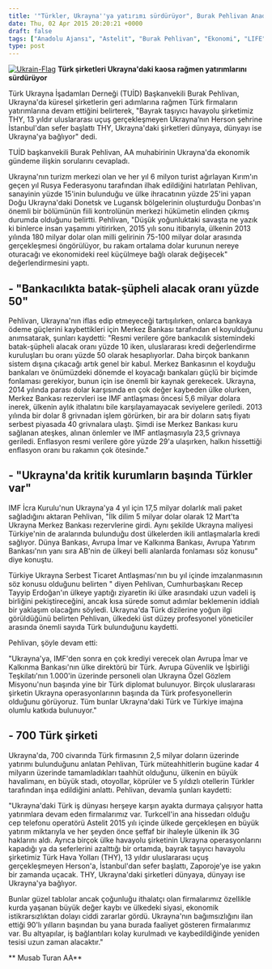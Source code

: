 ```yaml
---
title: '"Türkler, Ukrayna''ya yatırımı sürdürüyor", Burak Pehlivan Anadolu Ajansı''na Röportaj'
date: Thu, 02 Apr 2015 20:20:21 +0000
draft: false
tags: ["Anadolu Ajansı", "Astelit", "Burak Pehlivan", "Ekonomi", "LIFE", "şirketleri", "SÜRDÜRÜYOR", "Türk", "Türk Ukrayna İşadamları Derneği", "Türkiye Ukrayna Serbest Ticaret Antlaşması", "TÜRKLER", "Ukrayna Türk sermayesi", "Ukrayna’ya", "YATIRIMI"]
type: post
---
```


[![Ukrain-Flag](https://burakpehlivan.org/wp-content/uploads/2015/04/Ukrain-Flag.png)](https://burakpehlivan.org/wp-content/uploads/2015/04/Ukrain-Flag.png)
**Türk şirketleri Ukrayna'daki kaosa rağmen yatırımlarını sürdürüyor**

Türk Ukrayna İşadamları Derneği (TUİD) Başkanvekili Burak Pehlivan, Ukrayna'da küresel şirketlerin geri adımlarına rağmen Türk firmaların yatırımlarına devam ettiğini belirterek, "Bayrak taşıyıcı havayolu şirketimiz THY, 13 yıldır uluslararası uçuş gerçekleşmeyen Ukrayna’nın Herson şehrine İstanbul'dan sefer başlattı THY, Ukrayna'daki şirketleri dünyaya, dünyayı ise Ukrayna'ya bağlıyor" dedi.

TUİD başkanvekili Burak Pehlivan, AA muhabirinin Ukrayna'da ekonomik gündeme ilişkin sorularını cevapladı. 

Ukrayna'nın turizm merkezi olan ve her yıl 6 milyon turist ağırlayan Kırım'ın geçen yıl Rusya Federasyonu tarafından ilhak edildiğini hatırlatan Pehlivan, sanayinin yüzde 15'inin bulunduğu ve ülke ihracatının yüzde 25'ini yapan Doğu Ukrayna'daki Donetsk ve Lugansk bölgelerinin oluşturduğu Donbas'ın önemli bir bölümünün fiili kontrolünün merkezi hükümetin elinden çıkmış durumda olduğunu belirtti.
Pehlivan, "Düşük yoğunluktaki savaşta ne yazık ki binlerce insan yaşamını yitirirken, 2015 yılı sonu itibarıyla, ülkenin 2013 yılında 180 milyar dolar olan milli gelirinin 75-100 milyar dolar arasında gerçekleşmesi öngörülüyor, bu rakam ortalama dolar kurunun nereye oturacağı ve ekonomideki reel küçülmeye bağlı olarak değişecek" değerlendirmesini yaptı.


\- "Bankacılıkta batak-şüpheli alacak oranı yüzde 50"
-----------------------------------------------------


Pehlivan, Ukrayna'nın iflas edip etmeyeceği tartışılırken, onlarca bankaya ödeme güçlerini kaybettikleri için Merkez Bankası tarafından el koyulduğunu anımsatarak, şunları kaydetti:
"Resmi verilere göre bankacılık sistemindeki batak-şüpheli alacak oranı yüzde 10 iken, uluslararası kredi değerlendirme kuruluşları bu oranı yüzde 50 olarak hesaplıyorlar. Daha birçok bankanın sistem dışına çıkacağı artık genel bir kabul. Merkez Bankasının el koyduğu bankaları ve önümüzdeki dönemde el koyacağı bankaları güçlü bir biçimde fonlaması gerekiyor, bunun için ise önemli bir kaynak gerekecek.
Ukrayna, 2014 yılında parası dolar karşısında en çok değer kaybeden ülke olurken, Merkez Bankası rezervleri ise IMF antlaşması öncesi 5,6 milyar dolara inerek, ülkenin aylık ithalatını bile karşılayamayacak seviyelere geriledi. 2013 yılında bir dolar 8 grivnadan işlem görürken, bir ara bir doların satış fiyatı serbest piyasada 40 grivnalara ulaştı. Şimdi ise Merkez Bankası kuru sağlanan ateşkes, alınan önlemler ve IMF antlaşmasıyla 23,5 grivnaya geriledi. Enflasyon resmi verilere göre yüzde 29'a ulaşırken, halkın hissettiği enflasyon oranı bu rakamın çok ötesinde."


\- "Ukrayna'da kritik kurumların başında Türkler var"
-----------------------------------------------------


IMF İcra Kurulu'nun Ukrayna'ya 4 yıl için 17,5 milyar dolarlık mali paket sağladığını aktaran Pehlivan, "İlk dilim 5 milyar dolar olarak 12 Mart'ta Ukrayna Merkez Bankası rezervlerine girdi. Aynı şekilde Ukrayna maliyesi Türkiye'nin de aralarında bulunduğu dost ülkelerden ikili antlaşmalarla kredi sağlıyor. Dünya Bankası, Avrupa İmar ve Kalkınma Bankası, Avrupa Yatırım Bankası'nın yanı sıra AB'nin de ülkeyi belli alanlarda fonlaması söz konusu" diye konuştu.

Türkiye Ukrayna Serbest Ticaret Antlaşması'nın bu yıl içinde imzalanmasının söz konusu olduğunu belirten " diyen Pehlivan, Cumhurbaşkanı Recep Tayyip Erdoğan'ın ülkeye yaptığı ziyaretin iki ülke arasındaki uzun vadeli iş birliğini pekiştireceğini, ancak kısa sürede somut adımlar beklemenin iddialı bir yaklaşım olacağını söyledi.
Ukrayna'da Türk dizilerine yoğun ilgi görüldüğünü belirten Pehlivan, ülkedeki üst düzey profesyonel yöneticiler arasında önemli sayıda Türk bulunduğunu kaydetti.

Pehlivan, şöyle devam etti:

"Ukrayna'ya, IMF'den sonra en çok krediyi verecek olan Avrupa İmar ve Kalkınma Bankası'nın ülke direktörü bir Türk. Avrupa Güvenlik ve İşbirliği Teşkilatı'nın 1.000'in üzerinde personeli olan Ukrayna Özel Gözlem Misyonu'nun başında yine bir Türk diplomat bulunuyor. Birçok uluslararası şirketin Ukrayna operasyonlarının başında da Türk profesyonellerin olduğunu görüyoruz. Tüm bunlar Ukrayna'daki Türk ve Türkiye imajına olumlu katkıda bulunuyor."


\- 700 Türk şirketi
-------------------


Ukrayna'da, 700 civarında Türk firmasının 2,5 milyar doların üzerinde yatırımı bulunduğunu anlatan Pehlivan, Türk müteahhitlerin bugüne kadar 4 milyarın üzerinde tamamladıkları taahhüt olduğunu, ülkenin en büyük havalimanı, en büyük stadı, otoyollar, köprüler ve 5 yıldızlı otellerin Türkler tarafından inşa edildiğini anlattı.
Pehlivan, devamla şunları kaydetti:

"Ukrayna'daki Türk iş dünyası herşeye karşın ayakta durmaya çalışıyor hatta yatırımlara devam eden firmalarımız var. Turkcell'in ana hissedarı olduğu cep telefonu operatörü Astelit 2015 yılı içinde ülkede gerçekleşen en büyük yatırım miktarıyla ve her şeyden önce şeffaf bir ihaleyle ülkenin ilk 3G haklarını aldı. Ayrıca birçok ülke havayolu şirketinin Ukrayna operasyonlarını kapadığı ya da seferlerini azalttığı bir ortamda, bayrak taşıyıcı havayolu şirketimiz Türk Hava Yolları (THY), 13 yıldır uluslararası uçuş gerçekleşmeyen Herson'a, İstanbul'dan sefer başlattı, Zaporoje’ye ise yakın bir zamanda uçacak. THY, Ukrayna'daki şirketleri dünyaya, dünyayı ise Ukrayna'ya bağlıyor.

Bunlar güzel tablolar ancak çoğunluğu ithalatçı olan firmalarımız özellikle kurda yaşanan büyük değer kaybı ve ülkedeki siyasi, ekonomik istikrarsızlıktan dolayı ciddi zararlar gördü. Ukrayna'nın bağımsızlığını ilan ettiği 90'lı yılların başından bu yana burada faaliyet gösteren firmalarımız var. Bu altyapılar, iş bağlantıları kolay kurulmadı ve kaybedildiğinde yeniden tesisi uzun zaman alacaktır."

**
Musab Turan
AA**